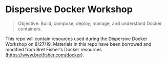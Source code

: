 # Dispersive Docker Workshop

> Objective: Build, compose, deploy, manage, and understand Docker containers.

This repo will contain resources used during the Dispersive Docker Workshop on 8/27/19. Materials in this repo have been borrowed and modified from Bret Fisher's Docker resources (https://www.bretfisher.com/docker).
